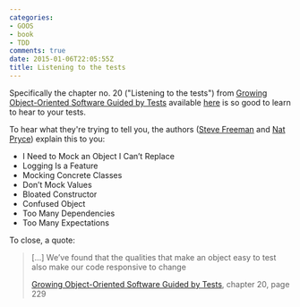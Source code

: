 ```yaml
---
categories:
- GOOS
- book
- TDD
comments: true
date: 2015-01-06T22:05:55Z
title: Listening to the tests
---
```


Specifically the chapter no. 20 ("Listening to the tests") from [Growing Object-Oriented Software Guided by Tests](http://www.growing-object-oriented-software.com/) available [here](http://www.amazon.com/dp/0321503627/ref=as_sl_pd_tf_lc?tag=httpwwwm3pcou-20&camp=213381&creative=390973&linkCode=as4&creativeASIN=0321503627&adid=12B4KPA3REF515ASAZN8&&ref-refURL=http%3A%2F%2Fwww.growing-object-oriented-software.com%2F) is so good to learn to hear to your tests.

To hear what they're trying to tell you, the authors ([Steve Freeman](https://twitter.com/sf105) and [Nat Pryce](https://twitter.com/natpryce)) explain this to you:

 * I Need to Mock an Object I Can’t Replace
 * Logging Is a Feature
 * Mocking Concrete Classes
 * Don’t Mock Values
 * Bloated Constructor
 * Confused Object
 * Too Many Dependencies
 * Too Many Expectations


To close, a quote:

> [...] We’ve found that the qualities that make an object easy to test also make our code responsive to change
> 
> [Growing Object-Oriented Software Guided by Tests](http://www.growing-object-oriented-software.com/), chapter 20, page 229











